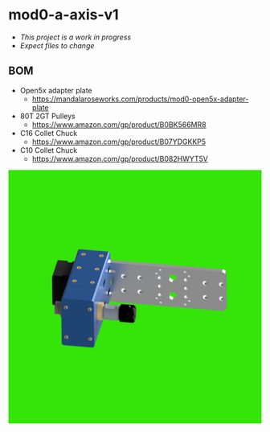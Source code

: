 # mod0-a-axis-v1

- *This project is a work in progress*
- *Expect files to change*

## BOM

- Open5x adapter plate
  - https://mandalaroseworks.com/products/mod0-open5x-adapter-plate
- 80T 2GT Pulleys
  - https://www.amazon.com/gp/product/B0BK566MR8
- C16 Collet Chuck
  - https://www.amazon.com/gp/product/B07YDGKKP5
- C10 Collet Chuck
  - https://www.amazon.com/gp/product/B082HWYT5V

![](mod0-a-axis-16mm-22mm-holder-v1.png)